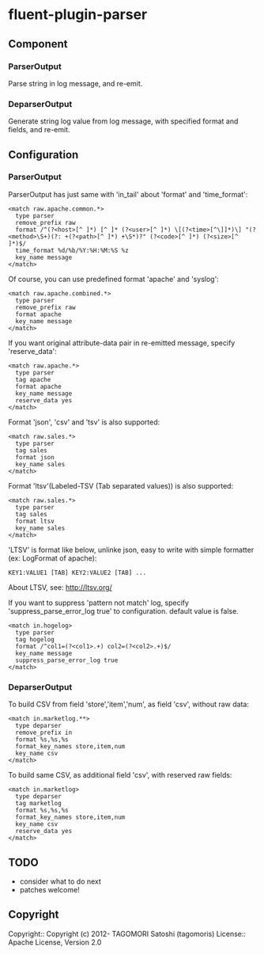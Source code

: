 # fluent-plugin-parser

## Component

### ParserOutput

Parse string in log message, and re-emit.

### DeparserOutput

Generate string log value from log message, with specified format and fields, and re-emit.

## Configuration

### ParserOutput

ParserOutput has just same with 'in_tail' about 'format' and 'time\_format':

    <match raw.apache.common.*>
      type parser
      remove_prefix raw
      format /^(?<host>[^ ]*) [^ ]* (?<user>[^ ]*) \[(?<time>[^\]]*)\] "(?<method>\S+)(?: +(?<path>[^ ]*) +\S*)?" (?<code>[^ ]*) (?<size>[^ ]*)$/
      time_format %d/%b/%Y:%H:%M:%S %z
      key_name message
    </match>

Of course, you can use predefined format 'apache' and 'syslog':

    <match raw.apache.combined.*>
      type parser
      remove_prefix raw
      format apache
      key_name message
    </match>

If you want original attribute-data pair in re-emitted message, specify 'reserve_data':

    <match raw.apache.*>
      type parser
      tag apache
      format apache
      key_name message
      reserve_data yes
    </match>

Format 'json', 'csv' and 'tsv' is also supported:

    <match raw.sales.*>
      type parser
      tag sales
      format json
      key_name sales
    </match>

Format 'ltsv'(Labeled-TSV (Tab separated values)) is also supported:

    <match raw.sales.*>
      type parser
      tag sales
      format ltsv
      key_name sales
    </match>

'LTSV' is format like below, unlinke json, easy to write with simple formatter (ex: LogFormat of apache):

    KEY1:VALUE1 [TAB] KEY2:VALUE2 [TAB] ...

About LTSV, see: http://ltsv.org/

If you want to suppress 'pattern not match' log, specify 'suppress_parse_error_log true' to configuration.
default value is false.

    <match in.hogelog>
      type parser
      tag hogelog
      format /^col1=(?<col1>.+) col2=(?<col2>.+)$/
      key_name message
      suppress_parse_error_log true
    </match>


### DeparserOutput

To build CSV from field 'store','item','num', as field 'csv', without raw data:

    <match in.marketlog.**>
      type deparser
      remove_prefix in
      format %s,%s,%s
      format_key_names store,item,num
      key_name csv
    </match>

To build same CSV, as additional field 'csv', with reserved raw fields:

    <match in.marketlog>
      type deparser
      tag marketlog
      format %s,%s,%s
      format_key_names store,item,num
      key_name csv
      reserve_data yes
    </match>

## TODO

* consider what to do next
* patches welcome!

## Copyright

Copyright:: Copyright (c) 2012- TAGOMORI Satoshi (tagomoris)
License::   Apache License, Version 2.0
